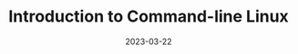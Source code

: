 ---
title: Introduction to Command-line Linux
date: 2023-03-22
showDateUpdated: false
tags: [MonSec, Kali, Linux, YouTube]
externalUrl: https://youtu.be/WXTVsIHrAKM
build: {render: never}
xml: false
---